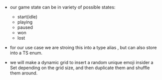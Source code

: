- our game state can be in variety of possible states:

  - start(idle)
  - playing
  - paused
  - won
  - lost

- for our use case we are stroing this into a type alias , but can also store into a TS enum.

- we will make a dynamic grid to insert a random unique emoji insider a Set depending on the grid size, and then duplicate them and shuffle them around.

